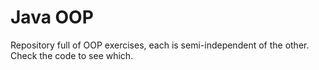 # Java OOP
Repository full of OOP exercises, each is semi-independent of the other. Check the code to see which.
